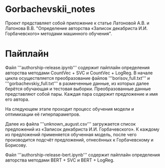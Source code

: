 # Gorbachevskii_notes
Проект представляет собой приложение к статье Латоновой А.В. и Латонова В.В. "Определение авторства «Записок декабриста И.И. Горбачевского» методами машинного обучения". 

# Пайплайн

Файл '''authorship-release.ipynb''' содержит пайплайн определения авторства методами CountVec + SVC и CountVec + LogReg. В начале цикла осуществляется преобразование файлов '''borisov_full.txt''' и '''gorbachevskiy_full.txt''' в размеченные данные, из которых далее берётся обучающая и тестовая выборки. Преобразованные данные представляют собой пары. Каждая пара содержит предложение и имя его автора. 

На следующем этапе проходит процесс обучения модели и оптимизации её гиперпараметров. 

Далее из файла '''unknown_august.csv''' загружается список предложений из «Записок декабриста И.И. Горбачевского». К каждому из предложений применяется обученная модель, после чего производится подсчёт предложений, отнесённых к Горбачевскому и Борисову.

Файл '''authorship-release-bert.ipynb''' содержит пайплайн определения авторства методами BERT + SVC и BERT + LogReg.
